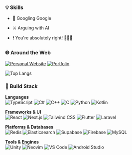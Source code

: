 ### 💡 Skills

- 🎯 Googling Google

- ⚔️ Arguing with AI

- ❗ You're absolutely right! 💢💢💢

### 🌐 Around the Web

[![Personal Website](https://img.shields.io/badge/Personal%20Website-andrewszeto.com-0A66C2?logo=googlechrome&logoColor=white)](https://andrewszeto.com)
[![Portfolio](https://img.shields.io/badge/Portfolio-portfolio.andrewszeto.com-7C3AED?logo=vercel&logoColor=white)](https://portfolio.andrewszeto.com)

![Top Langs](https://github-readme-stats.vercel.app/api/top-langs/?username=zkwokleung&layout=donut&hide=ShaderLab,HLSL,ASP&theme=tokyonight)

### 🧰 Build Stack

**Languages**  
![TypeScript](https://img.shields.io/badge/TypeScript-3178C6?logo=typescript&logoColor=white)
![C#](https://img.shields.io/badge/C%23-239120?logo=c-sharp&logoColor=white)
![C++](https://img.shields.io/badge/C++-00599C?logo=cplusplus&logoColor=white)
![C](https://img.shields.io/badge/C-A8B9CC?logo=c&logoColor=black)
![Python](https://img.shields.io/badge/Python-3776AB?logo=python&logoColor=white)
![Kotlin](https://img.shields.io/badge/Kotlin-7F52FF?logo=kotlin&logoColor=white)

**Frameworks & UI**  
![React](https://img.shields.io/badge/React-61DAFB?logo=react&logoColor=black)
![Next.js](https://img.shields.io/badge/Next.js-000000?logo=nextdotjs&logoColor=white)
![Tailwind CSS](https://img.shields.io/badge/Tailwind%20CSS-06B6D4?logo=tailwindcss&logoColor=white)
![Flutter](https://img.shields.io/badge/Flutter-02569B?logo=flutter&logoColor=white)
![Laravel](https://img.shields.io/badge/Laravel-FF2D20?logo=laravel&logoColor=white)

**Platforms & Databases**  
![Redis](https://img.shields.io/badge/Redis-DC382D?logo=redis&logoColor=white)
![Elasticsearch](https://img.shields.io/badge/Elasticsearch-005571?logo=elasticsearch&logoColor=white)
![Supabase](https://img.shields.io/badge/Supabase-3ECF8E?logo=supabase&logoColor=white)
![Firebase](https://img.shields.io/badge/Firebase-FFCA28?logo=firebase&logoColor=black)
![MySQL](https://img.shields.io/badge/MySQL-4479A1?logo=mysql&logoColor=white)

**Tools & Engines**  
![Unity](https://img.shields.io/badge/Unity-000000?logo=unity&logoColor=white)
![Neovim](https://img.shields.io/badge/Neovim-57A143?logo=neovim&logoColor=white)
![VS Code](https://img.shields.io/badge/Visual%20Studio%20Code-007ACC?logo=visualstudiocode&logoColor=white)
![Android Studio](https://img.shields.io/badge/Android%20Studio-3DDC84?logo=androidstudio&logoColor=white)
